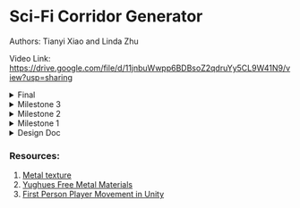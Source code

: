# Sci-Fi Corridor Generator
Authors: Tianyi Xiao and Linda Zhu

Video Link:
https://drive.google.com/file/d/11jnbuWwpp6BDBsoZ2qdruYy5CL9W41N9/view?usp=sharing

<details>
  <summary> Final </summary>

## Post Mortem
  Overall speaking, we are very satsfied with our project, no matter for our outcome or for our working progress. We follow the planned timeline to work on this project, and in the end we have acheived all of the goals that listed in the timeline of our deign doc. Besides finishing our own jobs, we also supported each other to accomplish our tasks outstandingly, with smooth and effective communication. Probably we could add some additional features (some interesting shader effect, particle effect, or better art design) to make our scene even more impressive. But within the given time, I believe we have done an excellent job. 

  The houdini work out well together with Unity, as we suppose in the beginning stage. Though there are some issues while we're using Houdini, we could find solution with our effort. And we have a deeper understanding with how Houdini work and what it can acheive.

</details>

<details>
  <summary> Milestone 3 </summary>

## Texture Generation
To create textures for procedurally generated models (like walls, boxs), we use Substance Painter to paint them and generate corresponding diffuse and metallic textures for the URP rendering pipeline.

![](/img/SP.png)

Besides, we generate the ground textures using Substance Designer. And we also use designer to modify textures from [resources](https://assetstore.unity.com/packages/2d/textures-materials/metals/yughues-free-metal-materials-12949), to make it unified with our color palette.

![](/img/SD.png)

![](/img/modified_tex.png)

## Dissolve Effect

To enrich the interactivity of the game level, I implement a dissolve effect when player get closer to the box, which is controlled by a dissolve factor and a noise texture. In fragment shader, the noise texture will be sampled and compared with an increasing dissolve factor, if noise is smaller then it would be alpha-clipped, which looks like dissolved. What's more, I add a white edge at the area where nearly but haven't be clipped.

![](/img/dissolve.png)

</details>

<details>
  <summary> Milestone 2 </summary>

## Corridor Map System (Continued)
### Modular Wall
To have modular walls:
- Randomly pick up some walls to replace them with modular wall.
- Subdivide the wall with `Lab Lot Subdivision` and `divide` nodes, then adjust the modular shapes with `fuse`.
- Assign different unity prefab according to the size of wall pieces with `attribcreate`.

**In Houdini**
![](/img/milestone2/modular_wall_houdini.png)
**In Unity**
![](/img/milestone2/modular_wall.png)


### Asset Placement
We want to place assets in the large rooms of the level procedurally. And we want the assets to be placed near the walls, to avoid it block players' way. To implement this:
- Use `PolyExpand2D` node to figure out the large rooms in our level.
- Get area near walls with `PolyExtrude`. Then generate many points with `scatter` in these areas.
- Use `Group` to eliminate points outside the large rooms.
- Assign different unity prefab randomly to remaining points with `attribrandomize`.

**In Houdini**
![](/img/milestone2/asset_houdini.png)
**In Unity**
![](/img/milestone2/asset.png)

Also, we want to place some special asset at the end of each dead end corridor:
- First blast out all edge with concave corner points, which comes from milestone1, out of basic plane shape.
- Try to fuse each edge acoording to the unit size, to get mid point only from the real end, since their width is the unit size. Then eliminate other points at corner.
- Assign unity prefab to remaining points with `attribcreate`.

![](/img/milestone2/door.png)

### Door
Similarly as first part of asset placement, we also want to place doors on the entrance place for large rooms in the level.

- Use the `PolyWire` to get the area near the edge of large rooms. The get cross points between these areas and central lines of the map, where we should place the door.
- Assign unity door prefab to remaining points with `attribcreate`.

**In Houdini**
![](/img/milestone2/door_houdini.png)
**In Unity**
![](/img/milestone2/door.png)


## Procedural Assets - Walls
We followed [this tutorial by Simon Verstratete](https://www.sidefx.com/tutorials/sci-fi-panel-generator/) to design our walls to have 3 layers of structures: a bottom panel, a top panel and panel details. The idea is to have an input image (greyscale or 3-5 tones). In houdini, extract layers based on different brightness or other color thresholds, assign geometries to those layers, and finally assemble them into one model. We want to the artist to have control of the design, i.e. input image, so besides the randomization parameters to tune in our geometry generator they still have the dominant authority.

Below is an example of input image in PSD file (We chose PSD since Photoshop has built-in layers and it happens that Houdini has a `Trace PSD File` to load PSD layers, but we can change it to any image format really).
<p align="left">
  <img src="img/milestone2/panel_psd_1.png" width="300"/>
</p>

|                    **Extracted Layers**              |
| Top Panel       || Bottom Panel           || Details ||
Layer 1  | Layer 2 | Layer 3 | Layer 4       | Layer 5 |
 ------  | :-----: | ------: |  -----------: | ------: |
![](/img/milestone2/layer1.png) | ![](/img/milestone2/layer2.png) | ![](/img/milestone2/layer3.png) | ![](/img/milestone2/layer4.png) | ![](/img/milestone2/layer5.png)

Next, we can work on each individual layer. We start with the panels. Since the Sci-Fi style objects usually appear chunky/bulky/heavy without much delicate curvature, we simply `Thicken` the layers to turn a surface into a polygon, `Transform` the layer polygons mainly to ensure they stack on each other. 

<p align="left">
  <img src="img/milestone2/panels.png" width="300"/>
</p>

Now we have the wall frame ready but they are mostly rectangles which look boring. For the panel details, we want to add more vairations in terms of geometry than just extrusion. Here we used the tiling brick from the LEGO-ifier project as the base model to be `Copy`ed`to Points` at the red dots. I added some randomization in the orientation of the blocks.

In addition to use the texture input, we created another 2 methods to decide where to place the ornaments. The first one uses `ray` tracing. We project rays from vector (0,-1,0), bascially looking down on the base panels, until the ray finds the top surface to collide with. We also use `Remesh to Grid` and `Measure Curvature` to avoid placing objects on any curved edges of the base panels. After we get the clean surface area, we `Scatter` a custom number of points to be the block positions. Changing the seed or the total count will generate more randomization. Lastly, considering that if we have symmetrical panels, we might want to `Mirror` the ornament placement too. After placing the ornaments, we can always adjust their orientations to create more variations.

Below shows how the 3 methods work differently:

Image Input  | Random Positions | Mirroring Positions |
 ------  | :-----: | ------: |
![](/img/milestone2/details1.png) |![](/img/milestone2/details2.png) | ![](/img/milestone2/details3.png) |

This example input image doesn't have line details (only dots) but I want to illustrate how you can use boolean shatter to carve lines out from the base geometry so I made separately a simple cube-based panel and a bezier curve. The logic is as follows:

- `Sweep` the curve with a polygon `Line` in a controlled direction. `PolyExtrue` the surface to have some width.
- In a `For-Each Connected Piece` loop connected to the base panel, use a `Boolean` shatter operation to output an edge gorup of A-B Seams from the extruded curve polygon.
- Use `Poly Bevel` to smooth the carved surfaces.

Boolean Shatter  | Panels with Details
 ------  | :-----: |
![](/img/milestone2/boolean.png) |![](/img/milestone2/panelsDone.png)


To fill out the holes of the bottom panel, we add an array of pipes at the back. Pipes are composed of tubes and rings, the sizes of which can both be configured procedurally and randomly.

<p align="left">
  <img src="img/milestone2/pipes.png" width="300"/>
</p>

Before merging every layer, we tweaked more of the panels by bending them on the lower half.
Bend the Wall  | Final Output
 ------  | :-----: |
![](/img/milestone2/bendWall.png) |![](/img/milestone2/final.png)

Lastly, we created 3 modes of outputs of various polygon count for different needs: preview, highpoly and lowpoly. When we export to FBX and import the model in Unity as environment assets, we chose the lowpoly mode to minimize the package size. The user can choose which level of details when exporting in the menu, along with other parameters to configure the panels.

Menus
Top Panel  | Bottom Panel | Pipes | Advanced/Others |
 ------  | :-----: | ------: | ------: | 
![](/img/milestone2/menu1.png) |![](/img/milestone2/menu2.png) | ![](/img/milestone2/menu3.png) | ![](/img/milestone2/menu4.png) |

### In Unity
Replacing the small wall type in Unity corridor scene with our textured procedural wall model!
![](/img/milestone2/wallUnity.gif)

</details>

<details>
  <summary> Milestone 1 </summary>

## Corridor Map System
### Ground Plane
The main highlight of our project is to generate a corridor scene solely based on an input curve, and the user can customize/ edit the curve nodes to update the map dynamically. So our first task was to tackle the grid-ification of a 3D curve and project that into a 2D plane, aka the corridor map (Figure 1). 

![](/img/milestone1/mapGenDiagram.jpg)
*Figure 1. Corridor Map Generation Workflow*

The process is approximately as following:
  - Use a `Transform` to scale down the input curve in Y so it's flatten onto the x-z plane.
  - Create multiple points on the curve using `Resample` to better grid-ify, i.e. snap the points to the cloest grid, the curve later using `Fuse`.
  - Next we can give the curve some width by `Copy`ing a base grid/square `ToPoints` on the curve.
  - After fusing the tiles into one single object, we `Dissolve` the inner edges and do some other group cleanup to get the final 2D plane. This step we use node functionalities from the SideFX Labs plug-in.

Input | ![](/img/milestone1/inputCurve.png)
---|---
**Gridification** | ![](/img/milestone1/gridifyCurve.png) 
**Tiling** | ![](/img/milestone1/copytoptsGround.png) 
**Grouping** | ![](/img/milestone1/ground.png)


### Corners
Once we have the ground plane, it's convenient to detect the concave (green) and convex (red) corner points. The process is as following:
  - Based on the un-dissolved map and base grid's spacing, we can extrude the sides using `PolyExtrude`.
  - Use a `Labs Measure Curvature` node to measure convex and concave curvature values.
  - Extract the corner points using `Blast` nodes.

Tiling | ![](/img/milestone1/copytoptsGround.png)
---|---
**Extrusion & Curvature** | ![](/img/milestone1/measureCurv.png)
**Corner Points** | ![](/img/milestone1/corners.png)

  
### Digital Assets for Unity
This part is the trickiest due to software compatibility. Figuring out the working versions of Houdini, Houdini Engine for Unity, and Unity is necessary for the corridor map exported as a Houdini Digital Asset (.hda file) to be editable inside Unity. To understand the workflow better here's a summary of the roles of each software:

#### Houdini
Where we procedurally generate the map and calculate points necessary for scene assets placement, e.g. points to place floor tiles, long and short wall panels, ceiling pipes, etc. Similar to the algorithm we learned in LEGO-ifier where we calculate the points to place differenty types of blocks.

#### Houdini Engine for Unity
In Houdini, networks of nodes can be easily wrapped up into HDAs then shared with other artists. With the Houdini Engine, these assets can be loaded into the Unity game editor with procedural controls available to artists.

The results can then be further manipulated in Unity. Anytime a parameter is changed on the asset, the Houdini Engine is called upon to "cook" the network of nodes and publish the results to Unity. This allows for deep integration of HDAs into a Unity game development pipeline. The game content is baked out when the game is published.

In short, only with the Untiy plug-in of Houdini Engine installed will we be able to edit the exposed parameters from the node network and dynamically adjust the output INSIDE Unity. In our project, the exposed parameter is the input curve. The user will be able to view, add, or edit any node on the curve to get a desirable corridor system.

#### Unity
The platform that hosts the complex game (or more precisely, 3D content) development pipeline. Since we leverage the heavy computation of points, aka asset positions, using Houdini, the output of the HDA is just a group of plain geometries, e.g. curves, points and quads. To assemble the actual scene with visually pleasing and stylistic 3D models/assets, we assign prefabs to the HDA output inside Unity. This allows artists to quickly populate places alike using the same assets, and freely change/update what prefabs they want to replace at certain places on the map. 

For milestone 1, we are only using native Unity geometries to test our corridor map HDA. Starting from milestone 2 we will create procedurally modeled assets in Houdini and import them into Unity as prefabs to replace the current walls and floor tiles.

Unity Demo |
---|
![](/img/milestone1/unityDemo.gif) | 
**Final Output** |
![](/img/milestone1/unityHDA.png) |


### Walls
We are running ahead of the schedule so we continue on generating different types of walls.
  - Figure out where to place the walls, ceiling tiles and floor tiles (start off with some default prefabs).
</details>

<details>
  <summary> Design Doc </summary>

### Introduction
- We are interested in creating a procedural generator of Sci-Fi game levels to assist artists with faster authoring of stylized scenes.
- We want to utilize various procedural graphics knowledge we learned from this class, e.g. shape grammars, and explore integrating popular 3D tools into one content authoring workflow.

### Goals
- Create a corridor system as a game level map that connects interior spaces given an input curve.
- The level assets such as panels, doors and decorations will be created in a procedural way using Houdini and then ported into Unity. 
- Assemble the final sci-fi level scene in Unity.
- Stretch goal: make the scene interactable with the player.

### Inspiration/reference:
- Inspired by many popular Sci-Fi movies and games, such as Cyberpunk 2077, Halo and Blade Runner, we want to implement a Sci-Fi style level.

![](img/cyberpunk2077.webp) | [Cyberpunk 2077 Art Style](https://www.engadget.com/cyberpunk-2077-review-170013962.html)
---|---
![](/img/halo.jpg) | [Halo 4 Environment Art](https://polycount.com/discussion/159954/the-environment-art-of-halo-4)
![](/img/bladeRunner.jpg) | [Blade Runner Environment Art](https://polycount.com/discussion/193588/blade-runner-2049-memory-lab-environment-art-dump)
![](/img/circuit.png) | [Sci-Fi Circuit Board](https://youtu.be/X7T1NMm5fXw?si=8gHXMNfyAoAtDx7M)
![](/img/scifiLevel.png) | [Sci-Fi Scene in Unreal Engine](https://cubebrush.co/blog/the-making-of-a-sci-fi-corridor-ue4-scene-breakdown)

### Specification:
- Generate the basic structures (corridor map, walls, floor and ceilling) of a game level in Houdini. Integrate these assets into Unity scene.
- Create objects (box, chair, etc.) procedurally for level decoration.
- Create textures for scenes.
- Paint/Populate our levels with textures and objects procedurally.
- Implement some render features to for better visual effect, such as SSAO.
- Make the level interactable.

### Techniques:

- Houdini VEX scripting and node networks.
- Procedural modelling using shape grammars and possibly L-systems.

- Will rely heavily on the references below:
  - We found a helpful [tutorial](https://www.sidefx.com/tutorials/sci-fi-level-builder/), which we believe could be good guidance for us.
  - This article talks about procedural modelling of a [sci-fi cylinder tunnel](https://polycount.com/discussion/101306/breakdown-of-scifi-cylinder-tunnel).
  - [Similar sci-fi scene assembled in UE4](https://cubebrush.co/blog/the-making-of-a-sci-fi-corridor-ue4-scene-breakdown)

(Edited on 11/20:)
More assets references to check out:
1. https://www.reddit.com/r/Houdini/comments/12eq4gk/scifi_panel_generator_wip/
2. https://www.artstation.com/artwork/r9zRXO
3. 

### Design:
Orange cells are Houdini stages, green cells are Substance Designer/Painter stages and the blue cell is in Unity. We didn't include the stretch goals in the chart, except the procedural modelling of decoration objects, because we want to ensure the completion of the main project.

![](/img/Design%20Doc%20Diagram%20.jpg)

### Timeline:

- Week 1 (milestone 1) [due 11/15]:
  - [x] Build a corridor map given an input curve that connects grids when the curve overlaps (Houdini - Tianyi). 
  - [x] Figure out where the convex and concave corners are on the map to apply appropriate corner geometry (Houdini - Linda).
  - [x] Link Houdini asset output to a Unity scene using the plugin Houdini Engine for Unity (Unity - Linda).

- Week 2:
  - [x] Figure out where to place the walls, ceiling tiles and floor tiles (start off with some default prefabs) (Houdini + Unity - Linda).
  - [X] Start digital assets generation using procedural modelling: doors and wall panels (Houdini - Tianyi).
  - [X] Populate the scene with realistic lighting and other shading effects (Unity - Tianyi). 

- Week 3 (milestone 2) [due 11/27]:
  - [X] Collect/ Create more textures (Online + Substance Designer - Tianyi).
  - [X] Instead of using the same wall/floor/ceiling tiles everywhere, place procedurally generated digital assets with different sizes in the scene (Houdini - Linda).
  - [X] Create more props and room objects, e.g. toolbox, machine, etc., for the scene (Houdini - Linda). 

- Week 4 (final) [due 12/5]:
  - [x] Figure out where to procedurally place the props in the scene, e.g. around the corner or at the end of the corridor (Houdini - Linda). 
  - [X] Decorate the scene by placing props and add other post-processing effects (Unity - Tianyi).
  - [X] Do more testing and fix bugs (Both).
  - [X] Create final renders to showcase and complete README (Both).

</details>

### Resources:
1. [Metal texture](https://seamless-pixels.blogspot.com/2012/09/free-seamless-metal-textures_28.html)
2. [Yughues Free Metal Materials](https://assetstore.unity.com/packages/2d/textures-materials/metals/yughues-free-metal-materials-12949)
3. [First Person Player Movement in Unity](https://youtu.be/f473C43s8nE?si=LNNxxxcT9IQ6WuGo)